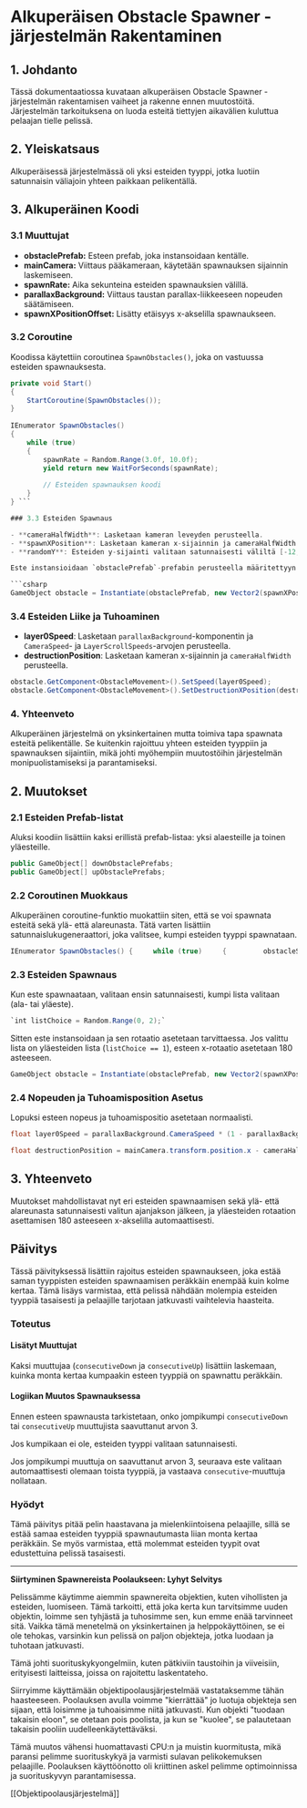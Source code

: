 # Alkuperäisen Obstacle Spawner -järjestelmän Rakentaminen 

## 1. Johdanto 

Tässä dokumentaatiossa kuvataan alkuperäisen Obstacle Spawner -järjestelmän rakentamisen vaiheet ja rakenne ennen muutostöitä. Järjestelmän tarkoituksena on luoda esteitä tiettyjen aikavälien kuluttua pelaajan tielle pelissä. 

## 2. Yleiskatsaus 

Alkuperäisessä järjestelmässä oli yksi esteiden tyyppi, jotka luotiin satunnaisin väliajoin yhteen paikkaan pelikentällä. 

## 3. Alkuperäinen Koodi 

### 3.1 Muuttujat 

- **obstaclePrefab:** Esteen prefab, joka instansoidaan kentälle. 
- **mainCamera:** Viittaus pääkameraan, käytetään spawnauksen sijainnin laskemiseen. 
- **spawnRate:** Aika sekunteina esteiden spawnauksien välillä. 
- **parallaxBackground:** Viittaus taustan parallax-liikkeeseen nopeuden säätämiseen. 
- **spawnXPositionOffset:** Lisätty etäisyys x-akselilla spawnaukseen. 

### 3.2 Coroutine 

Koodissa käytettiin coroutinea `SpawnObstacles()`, joka on vastuussa esteiden spawnauksesta. 

```csharp
private void Start() 
{ 
    StartCoroutine(SpawnObstacles()); 
} 
 
IEnumerator SpawnObstacles() 
{ 
    while (true) 
    { 
        spawnRate = Random.Range(3.0f, 10.0f); 
        yield return new WaitForSeconds(spawnRate); 
         
        // Esteiden spawnauksen koodi 
    } 
} ```

### 3.3 Esteiden Spawnaus

- **cameraHalfWidth**: Lasketaan kameran leveyden perusteella.
- **spawnXPosition**: Lasketaan kameran x-sijainnin ja cameraHalfWidth perusteella.
- **randomY**: Esteiden y-sijainti valitaan satunnaisesti väliltä [-12, -2.85].

Este instansioidaan `obstaclePrefab`-prefabin perusteella määritettyyn `spawnXPosition` ja `randomY` sijaintiin.

```csharp
GameObject obstacle = Instantiate(obstaclePrefab, new Vector2(spawnXPosition, randomY), Quaternion.identity);
```

### 3.4 Esteiden Liike ja Tuhoaminen

- **layer0Speed**: Lasketaan `parallaxBackground`-komponentin ja `CameraSpeed`- ja `LayerScrollSpeeds`-arvojen perusteella.
- **destructionPosition**: Lasketaan kameran x-sijainnin ja `cameraHalfWidth` perusteella.

```csharp
obstacle.GetComponent<ObstacleMovement>().SetSpeed(layer0Speed);
obstacle.GetComponent<ObstacleMovement>().SetDestructionXPosition(destructionPosition);
```

### 4. Yhteenveto

Alkuperäinen järjestelmä on yksinkertainen mutta toimiva tapa spawnata esteitä pelikentälle. Se kuitenkin rajoittuu yhteen esteiden tyyppiin ja spawnauksen sijaintiin, mikä johti myöhempiin muutostöihin järjestelmän monipuolistamiseksi ja parantamiseksi.

## 2. Muutokset

### 2.1 Esteiden Prefab-listat

Aluksi koodiin lisättiin kaksi erillistä prefab-listaa: yksi alaesteille ja toinen yläesteille.

```csharp
public GameObject[] downObstaclePrefabs;
public GameObject[] upObstaclePrefabs;
```

### 2.2 Coroutinen Muokkaus

Alkuperäinen coroutine-funktio muokattiin siten, että se voi spawnata esteitä sekä ylä- että alareunasta. Tätä varten lisättiin satunnaislukugeneraattori, joka valitsee, kumpi esteiden tyyppi spawnataan.

```csharp
IEnumerator SpawnObstacles() {     while (true)     {         obstacleSpawnRate = Random.Range(3.0f, 12.0f);         yield return new WaitForSeconds(obstacleSpawnRate);         // Muu koodi     } }
```

### 2.3 Esteiden Spawnaus

Kun este spawnaataan, valitaan ensin satunnaisesti, kumpi lista valitaan (ala- tai yläeste).

```csharp
`int listChoice = Random.Range(0, 2);`
```

Sitten este instansoidaan ja sen rotaatio asetetaan tarvittaessa. Jos valittu lista on yläesteiden lista (`listChoice == 1`), esteen x-rotaatio asetetaan 180 asteeseen.

```csharp
GameObject obstacle = Instantiate(obstaclePrefab, new Vector2(spawnXPosition, randomY), Quaternion.identity);  if (listChoice == 1) {     obstacle.transform.eulerAngles = new Vector3(180, 0, 0); }
```

### 2.4 Nopeuden ja Tuhoamisposition Asetus

Lopuksi esteen nopeus ja tuhoamispositio asetetaan normaalisti.

```csharp
float layer0Speed = parallaxBackground.CameraSpeed * (1 - parallaxBackground.LayerScrollSpeeds[0]); obstacle.GetComponent<ObstacleMovement>().SetSpeed(layer0Speed);  

float destructionPosition = mainCamera.transform.position.x - cameraHalfWidth - 2f; obstacle.GetComponent<ObstacleMovement>().SetDestructionXPosition(destructionPosition);
```

## 3. Yhteenveto

Muutokset mahdollistavat nyt eri esteiden spawnaamisen sekä ylä- että alareunasta satunnaisesti valitun ajanjakson jälkeen, ja yläesteiden rotaation asettamisen 180 asteeseen x-akselilla automaattisesti.

## Päivitys

Tässä päivityksessä lisättiin rajoitus esteiden spawnaukseen, joka estää saman tyyppisten esteiden spawnaamisen peräkkäin enempää kuin kolme kertaa. Tämä lisäys varmistaa, että pelissä nähdään molempia esteiden tyyppiä tasaisesti ja pelaajille tarjotaan jatkuvasti vaihtelevia haasteita.

### Toteutus

#### Lisätyt Muuttujat

Kaksi muuttujaa (`consecutiveDown` ja `consecutiveUp`) lisättiin laskemaan, kuinka monta kertaa kumpaakin esteen tyyppiä on spawnattu peräkkäin.

#### Logiikan Muutos Spawnauksessa

Ennen esteen spawnausta tarkistetaan, onko jompikumpi `consecutiveDown` tai `consecutiveUp` muuttujista saavuttanut arvon 3.

Jos kumpikaan ei ole, esteiden tyyppi valitaan satunnaisesti.

Jos jompikumpi muuttuja on saavuttanut arvon 3, seuraava este valitaan automaattisesti olemaan toista tyyppiä, ja vastaava `consecutive`-muuttuja nollataan.

### Hyödyt

Tämä päivitys pitää pelin haastavana ja mielenkiintoisena pelaajille, sillä se estää samaa esteiden tyyppiä spawnautumasta liian monta kertaa peräkkäin. Se myös varmistaa, että molemmat esteiden tyypit ovat edustettuina pelissä tasaisesti.

---
**Siirtyminen Spawnereista Poolaukseen: Lyhyt Selvitys**

Pelissämme käytimme aiemmin spawnereita objektien, kuten vihollisten ja esteiden, luomiseen. Tämä tarkoitti, että joka kerta kun tarvitsimme uuden objektin, loimme sen tyhjästä ja tuhosimme sen, kun emme enää tarvinneet sitä. Vaikka tämä menetelmä on yksinkertainen ja helppokäyttöinen, se ei ole tehokas, varsinkin kun pelissä on paljon objekteja, jotka luodaan ja tuhotaan jatkuvasti.

Tämä johti suorituskykyongelmiin, kuten pätkiviin taustoihin ja viiveisiin, erityisesti laitteissa, joissa on rajoitettu laskentateho. 

Siirryimme käyttämään objektipoolausjärjestelmää vastataksemme tähän haasteeseen. Poolauksen avulla voimme "kierrättää" jo luotuja objekteja sen sijaan, että loisimme ja tuhoaisimme niitä jatkuvasti. Kun objekti "tuodaan takaisin eloon", se otetaan pois poolista, ja kun se "kuolee", se palautetaan takaisin pooliin uudelleenkäytettäväksi. 

Tämä muutos vähensi huomattavasti CPU:n ja muistin kuormitusta, mikä paransi pelimme suorituskykyä ja varmisti sulavan pelikokemuksen pelaajille. Poolauksen käyttöönotto oli kriittinen askel pelimme optimoinnissa ja suorituskyvyn parantamisessa.

[[Objektipoolausjärjestelmä]]